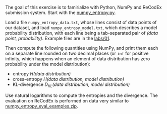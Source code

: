 The goal of this exercise is to famirialize with Python, NumPy and ReCodEx
submission system. Start with the
[numpy_entropy.py](https://github.com/ufal/npfl114/tree/master/labs/01/numpy_entropy.py).

Load a file `numpy_entropy_data.txt`, whose lines consist of data points of our
dataset, and load `numpy_entropy_model.txt`, which describes a model probability distribution,
with each line being a tab-separated pair of _(data point, probability)_.
Example files are in the [labs/01](https://github.com/ufal/npfl114/tree/master/labs/01).

Then compute the following quantities using NumPy, and print them each on
a separate line rounded on two decimal places (or `inf` for positive infinity,
which happens when an element of data distribution has zero probability
under the model distribution):
- entropy _H(data distribution)_
- cross-entropy _H(data distribution, model distribution)_
- KL-divergence _D<sub>KL</sub>(data distribution, model distribution)_

Use natural logarithms to compute the entropies and the divergence.
The evaluation on ReCodEx is performed on data very similar to
[numpy_entropy_eval_examples.zip](https://github.com/ufal/npfl114/tree/master/labs/01/numpy_entropy_eval_examples.zip).
